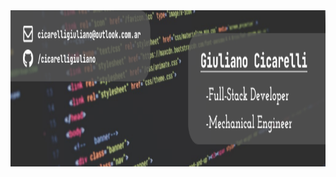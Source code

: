 <img width="100%" height="250px" src="https://github.com/cicarelligiuliano/cicarelligiuliano/blob/master/images/Banner.png?raw=true" />
<!-- <img  src="https://github.com/Whit3-Devs/Whit3-Devs/blob/master/images/AboutMe.png?raw=true" /> -->

<!--
**cicarelligiuliano/cicarelligiuliano** is a ✨ _special_ ✨ repository because its `README.md` (this file) appears on your GitHub profile.

Here are some ideas to get you started:

- 🔭 I’m currently working on ...
- 🌱 I’m currently learning ...
- 👯 I’m looking to collaborate on ...
- 🤔 I’m looking for help with ...
- 💬 Ask me about ...
- 📫 How to reach me: ...
- 😄 Pronouns: ...
- ⚡ Fun fact: ...
-->
